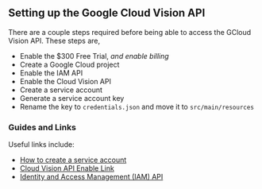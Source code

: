 ## Setting up the Google Cloud Vision API

There are a couple steps required before being able to access the GCloud Vision API. These steps are,
- Enable the $300 Free Trial, *and enable billing*
- Create a Google Cloud project
- Enable the IAM API
- Enable the Cloud Vision API
- Create a service account
- Generate a service account key
- Rename the key to `credentials.json` and move it to `src/main/resources`

### Guides and Links

Useful links include:
- [How to create a service account](https://cloud.google.com/iam/docs/service-accounts-create)
- [Cloud Vision API Enable Link](https://console.cloud.google.com/apis/library/vision.googleapis.com)
- [Identity and Access Management (IAM) API](https://console.cloud.google.com/apis/library/iam.googleapis.com)
